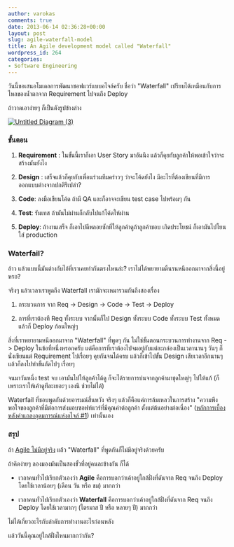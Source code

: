 ```yaml
---
author: varokas
comments: true
date: 2013-06-14 02:36:28+00:00
layout: post
slug: agile-waterfall-model
title: An Agile development model called "Waterfall"
wordpress_id: 264
categories:
- Software Engineering
---
```


วันนี้ขอเสนอโมเดลการพัฒนาซอฟแวร์แบบอไจล์ครับ ชื่อว่า "Waterfall" เปรียบได้เหมือนกับการไหลของน้ำตกจาก Requirement ไปจนถึง Deploy

ถ้าวาดเอาง่ายๆ ก็เป็นดังรูปข้างล่าง

[![Untitled Diagram (3)](images/2013/06/untitled-diagram-3.png?w=293)](images/2013/06/untitled-diagram-3.png)


### **ขั้นตอน**





	
  1. **Requirement** : ในขั้นนี้เราก็เอา User Story มาอันนึง แล้วก็คุยกับลูกค้าให้พอเข้าใจว่าจะสร้างมันยังไง

	
  2. **Design** : เสร็จแล้วก็คุยกับเพื่อนร่วมทีมคร่าวๆ ว่าจะโค้ดยังไง มีอะไรที่ต้องเขียนที่มีการออกแบบต่างจากปกติรึเปล่า?

	
  3. **Code**: ลงมือเขียนโค้ด ถ้ามี QA และก็อาจจะเขียน test case ไปพร้อมๆ กัน

	
  4. **Test**: รันเทส ถ้ามันไม่ผ่านก็กลับไปแก้โค้ดให้ผ่าน

	
  5. **Deploy**: ถ้างานเสร็จ ก็เอาไปดีพลอยซักที่ให้ลูกค้าดู​ ถ้าลูกค้าชอบ เกิดประโยชน์ ก็เอามันไปโยนใส่ production




### **Waterfail?**


อ้าว แล้วแบบนี้มันต่างกับไอ้ที่เราเคยทำกันตรงไหนล่ะ? เราไม่ได้พยายามดิ้นรนหนีออกมาจากสิ่งนี้อยู่หรอ?

จริงๆ แล้วเวลาเราพูดถึง Waterfall เรามักจะเหมารวมกันถึงสองเรื่อง



	
  1. กระบวนการ จาก Req -> Design -> Code -> Test -> Deploy

	
  2. การที่เราต้องที Req ทั้งระบบ จากนั้นก็ไป Design ทั้งระบบ Code ทั้งระบบ Test ทั้งหมด แล้วก็ Deploy ก้อนใหญ่ๆ


สิ่งที่เราพยายามหนีออกมาจาก "Waterfall" ที่พูดๆ กัน ไม่ใช่ขั้นตอนกระบวนการทำงานจาก Req -> Deploy ในข้อที่หนึ่งหรอกครับ แต่คือการที่เราต้องไปจมอยู่กับแต่ละกล่องเป็นเวลานานๆ วันๆ ก็นั่งเขียนแต่ Requirement ไปเรื่อยๆ คุยกันจนได้ครบ แล้วก็เข้าไปขั้น Design เสียเวลาอีกนานๆ แล้วก็ลงไปทำขั้นถัดไปๆ เรื่อยๆ 

จนมาวันหนึ่ง test จบ เอามันไปให้ลูกค้าได้ดู ก็จะได้รายการบ่นจากลูกค้ามาชุดใหญ่ๆ ไปให้แก้ (ก็เพราะเราให้เค้าดูทีละเยอะๆ เองนิ ช่วยไม่ได้)

Waterfail ที่ชอบพูดกันด้วยอารมณ์สิ้นหวัง จริงๆ แล้วก็คือแค่การล้มเหลวในการสร้าง "ความพึงพอใจของลูกค้าที่มีต่อการส่งมอบซอฟท์แวร์ที่มีคุณค่าต่อลูกค้า ตั้งแต่ต้นอย่างต่อเนื่อง" ([หลักการเบื้องหลังคำแถลงอุดมการณ์แห่งอไจล์ #1](http://agilemanifesto.org/iso/th/principles.html)) เท่านั้นเอง


### **สรุป**


ถ้า [Agile ไม่มีอยู่จริง](http://varokas.wordpress.com/2013/05/20/there-is-no-agile/) แล้้ว "Waterfall" ที่พูดกันก็ไม่มีอยู่จริงด้วยครับ

ถ้าคิดง่ายๆ ลองมองมันเป็นสองขั้วที่อยู่คนละข้างกัน ก็ได้



	
  * เวลาคนทั่วไปเรียกตัวเองว่า **Agile** คือการบอกว่าเค้าอยู่ใกล้ฝั่งที่ดันจาก Req จนถึง Deploy โดยใช้เวลาน้อยๆ (เดือน วัน หรือ ชม) มากกว่า

	
  * เวลาคนทั่วไปเรียกตัวเองว่า **Waterfall** คือการบอกว่าเค้าอยู่ใกล้ฝั่งที่ดันจาก Req จนถึง Deploy โดยใช้เวลามากๆ (ไตรมาส ปี หรือ หลายๆ ปี) มากกว่า


ไม่ได้เกี่ยวอะไรกับลำดับการทำงานอะไรก่อนหลัง

แล้ววันนี้คุณอยู่ใกล้ฝั่งไหนมากกว่ากัน?
